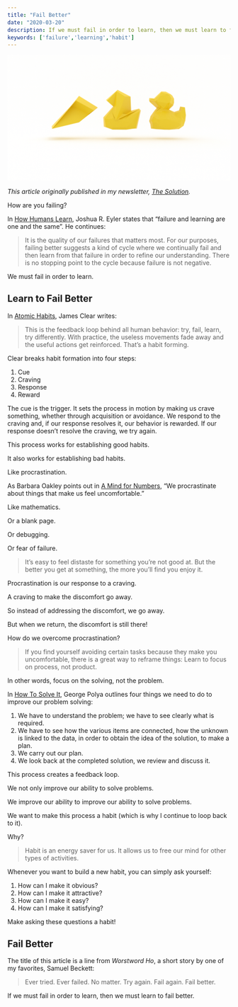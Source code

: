 ```yaml
---
title: "Fail Better"
date: "2020-03-20"
description: If we must fail in order to learn, then we must learn to fail better.
keywords: ['failure','learning','habit']
---
```



![](./jarednielsen-solution-fail-better.png)

_This article originally published in my newsletter, [The Solution](https://mailchi.mp/612196250c49/the-solution-are-you-failing-better)._

How are you failing? 

In [How Humans Learn](https://amzn.to/3cmDuvR), Joshua R. Eyler states that “failure and learning are one and the same”. He continues: 

> It is the quality of our failures that matters most. For our purposes, failing better suggests a kind of cycle where we continually fail and then learn from that failure in order to refine our understanding. There is no stopping point to the cycle because failure is not negative.

We must fail in order to learn. 


## Learn to Fail Better

In [Atomic Habits](https://amzn.to/2NZz8jx), James Clear writes: 

> This is the feedback loop behind all human behavior: try, fail, learn, try differently. With practice, the useless movements fade away and the useful actions get reinforced. That’s a habit forming.

Clear breaks habit formation into four steps:

1. Cue
2. Craving
3. Response
4. Reward

The cue is the trigger. It sets the process in motion by making us crave something, whether through acquisition or avoidance. We respond to the craving and, if our response resolves it, our behavior is rewarded. If our response doesn’t resolve the craving, we try again. 

This process works for establishing good habits.

It also works for establishing bad habits.

Like procrastination. 

As Barbara Oakley points out in [A Mind for Numbers](https://amzn.to/2UWpClG), “We procrastinate about things that make us feel uncomfortable.”

Like mathematics.

Or a blank page. 

Or debugging.

Or fear of failure. 

> It’s easy to feel distaste for something you’re not good at. But the better you get at something, the more you’ll find you enjoy it.

Procrastination is our response to a craving. 

A craving to make the discomfort go away. 

So instead of addressing the discomfort, we go away.

But when we return, the discomfort is still there! 

How do we overcome procrastination?

> If you find yourself avoiding certain tasks because they make you uncomfortable, there is a great way to reframe things: Learn to focus on process, not product.

In other words, focus on the solving, not the problem.

In [How To Solve It](https://amzn.to/33Mp30d), George Polya outlines four things we need to do to improve our problem solving:

1. We have to understand the problem; we have to see clearly what is required.
2. We have to see how the various items are connected, how the unknown is linked to the data, in order to obtain the idea of the solution, to make a plan.
3. We carry out our plan.
4. We look back at the completed solution, we review and discuss it.

This process creates a feedback loop.

We not only improve our ability to solve problems. 

We improve our ability to improve our ability to solve problems. 

We want to make this process a habit (which is why I continue to loop back to it). 

Why? 

> Habit is an energy saver for us. It allows us to free our mind for other types of activities.

Whenever you want to build a new habit, you can simply ask yourself:

1. How can I make it obvious?
2. How can I make it attractive? 
3. How can I make it easy? 
4. How can I make it satisfying? 

Make asking these questions a habit!


## Fail Better

The title of this article is a line from _Worstword Ho_, a short story by one of my favorites, Samuel Beckett: 

> Ever tried. Ever failed. No matter. Try again. Fail again. Fail better.

If we must fail in order to learn, then we must learn to fail better.